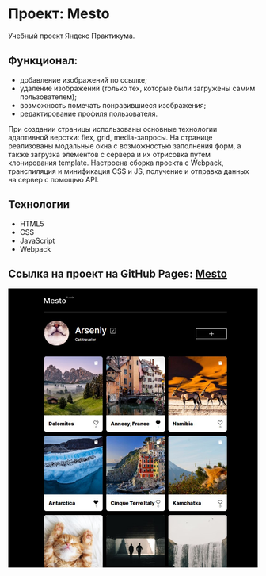 # Проект: Mesto
Учебный проект Яндекс Практикума.


 ## Функционал:
 - добавление изображений по ссылке;
 - удаление изображений (только тех, которые были загружены самим пользователем);
 - возможность помечать понравившиеся изображения;
 - редактирование профиля пользователя.
 
 При создании страницы использованы основные технологии адаптивной верстки: flex, grid, media-запросы.
 На странице реализованы модальные окна с возможностью заполнения форм, а также загрузка элементов с сервера и их отрисовка путем клонирования template.
 Настроена сборка проекта с Webpack, транспиляция и минификация CSS и JS, получение и отправка данных на сервер с помощью API.

## Технологии
-	HTML5
-	CSS
-	JavaScript
-	Webpack

## Ссылка на проект на GitHub Pages: <a href="https://kglidiya.github.io/mesto-project/">Mesto</a>

![alt text]( https://github.com/kglidiya/mesto-project/blob/main/src/images/Preview%20(2).jpg)



